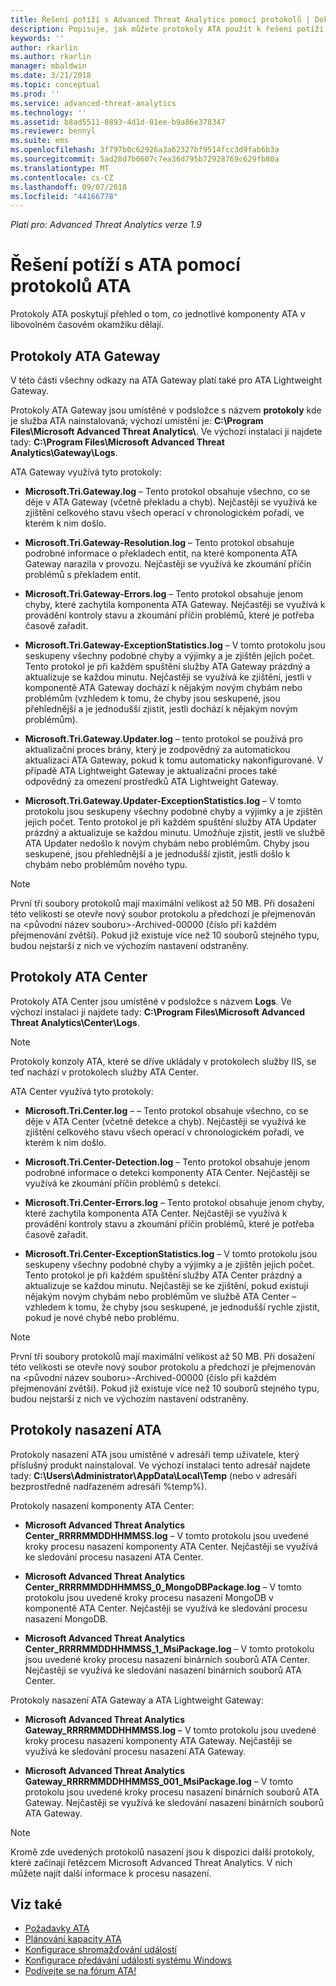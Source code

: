 ```yaml
---
title: Řešení potíží s Advanced Threat Analytics pomocí protokolů | Dokumentace Microsoftu
description: Popisuje, jak můžete protokoly ATA použít k řešení potíží.
keywords: ''
author: rkarlin
ms.author: rkarlin
manager: mbaldwin
ms.date: 3/21/2018
ms.topic: conceptual
ms.prod: ''
ms.service: advanced-threat-analytics
ms.technology: ''
ms.assetid: b8ad5511-8893-4d1d-81ee-b9a86e378347
ms.reviewer: bennyl
ms.suite: ems
ms.openlocfilehash: 3f797b0c62926a3a62327bf9514fcc3d9fab6b3a
ms.sourcegitcommit: 5ad28d7b0607c7ea36d795b72928769c629fb80a
ms.translationtype: MT
ms.contentlocale: cs-CZ
ms.lasthandoff: 09/07/2018
ms.locfileid: "44166778"
---
```

*Platí pro: Advanced Threat Analytics verze 1.9*



# <a name="troubleshooting-ata-using-the-ata-logs"></a>Řešení potíží s ATA pomocí protokolů ATA
Protokoly ATA poskytují přehled o tom, co jednotlivé komponenty ATA v libovolném časovém okamžiku dělají.

## <a name="ata-gateway-logs"></a>Protokoly ATA Gateway
V této části všechny odkazy na ATA Gateway platí také pro ATA Lightweight Gateway. 

Protokoly ATA Gateway jsou umístěné v podsložce s názvem **protokoly** kde je služba ATA nainstalovaná; výchozí umístění je: **C:\Program Files\Microsoft Advanced Threat Analytics\\**. Ve výchozí instalaci ji najdete tady: **C:\Program Files\Microsoft Advanced Threat Analytics\Gateway\Logs**.

ATA Gateway využívá tyto protokoly:

-   **Microsoft.Tri.Gateway.log** – Tento protokol obsahuje všechno, co se děje v ATA Gateway (včetně překladu a chyb). Nejčastěji se využívá ke zjištění celkového stavu všech operací v chronologickém pořadí, ve kterém k nim došlo.

-   **Microsoft.Tri.Gateway-Resolution.log** – Tento protokol obsahuje podrobné informace o překladech entit, na které komponenta ATA Gateway narazila v provozu. Nejčastěji se využívá ke zkoumání příčin problémů s překladem entit.

-   **Microsoft.Tri.Gateway-Errors.log** – Tento protokol obsahuje jenom chyby, které zachytila komponenta ATA Gateway. Nejčastěji se využívá k provádění kontroly stavu a zkoumání příčin problémů, které je potřeba časově zařadit.

-   **Microsoft.Tri.Gateway-ExceptionStatistics.log** – V tomto protokolu jsou seskupeny všechny podobné chyby a výjimky a je zjištěn jejich počet.
    Tento protokol je při každém spuštění služby ATA Gateway prázdný a aktualizuje se každou minutu. Nejčastěji se využívá ke zjištění, jestli v komponentě ATA Gateway dochází k nějakým novým chybám nebo problémům (vzhledem k tomu, že chyby jsou seskupené, jsou přehlednější a je jednodušší zjistit, jestli dochází k nějakým novým problémům).
-   **Microsoft.Tri.Gateway.Updater.log** – tento protokol se používá pro aktualizační proces brány, který je zodpovědný za automatickou aktualizaci ATA Gateway, pokud k tomu automaticky nakonfigurované. V případě ATA Lightweight Gateway je aktualizační proces také odpovědný za omezení prostředků ATA Lightweight Gateway.
-   **Microsoft.Tri.Gateway.Updater-ExceptionStatistics.log** – V tomto protokolu jsou seskupeny všechny podobné chyby a výjimky a je zjištěn jejich počet. Tento protokol je při každém spuštění služby ATA Updater prázdný a aktualizuje se každou minutu. Umožňuje zjistit, jestli ve službě ATA Updater nedošlo k novým chybám nebo problémům. Chyby jsou seskupené, jsou přehlednější a je jednodušší zjistit, jestli došlo k chybám nebo problémům nového typu.

> [!NOTE]
> První tři soubory protokolů mají maximální velikost až 50 MB. Při dosažení této velikosti se otevře nový soubor protokolu a předchozí je přejmenován na &lt;původní název souboru&gt;-Archived-00000 (číslo při každém přejmenování zvětší). Pokud již existuje více než 10 souborů stejného typu, budou nejstarší z nich ve výchozím nastavení odstraněny.

## <a name="ata-center-logs"></a>Protokoly ATA Center
Protokoly ATA Center jsou umístěné v podsložce s názvem **Logs**. Ve výchozí instalaci ji najdete tady: **C:\Program Files\Microsoft Advanced Threat Analytics\Center\Logs**.
> [!Note]
> Protokoly konzoly ATA, které se dříve ukládaly v protokolech služby IIS, se teď nachází v protokolech služby ATA Center.

ATA Center využívá tyto protokoly:

-   **Microsoft.Tri.Center.log** – – Tento protokol obsahuje všechno, co se děje v ATA Center (včetně detekce a chyb). Nejčastěji se využívá ke zjištění celkového stavu všech operací v chronologickém pořadí, ve kterém k nim došlo.

-   **Microsoft.Tri.Center-Detection.log** – Tento protokol obsahuje jenom podrobné informace o detekci komponenty ATA Center. Nejčastěji se využívá ke zkoumání příčin problémů s detekcí.

-   **Microsoft.Tri.Center-Errors.log** – Tento protokol obsahuje jenom chyby, které zachytila komponenta ATA Center. Nejčastěji se využívá k provádění kontroly stavu a zkoumání příčin problémů, které je potřeba časově zařadit.

-   **Microsoft.Tri.Center-ExceptionStatistics.log** – V tomto protokolu jsou seskupeny všechny podobné chyby a výjimky a je zjištěn jejich počet.
    Tento protokol je při každém spuštění služby ATA Center prázdný a aktualizuje se každou minutu. Nejčastěji se ke zjištění, pokud existují nějakým novým chybám nebo problémům ve službě ATA Center – vzhledem k tomu, že chyby jsou seskupené, je jednodušší rychle zjistit, pokud je nové chybě nebo problému.

> [!NOTE]
> První tři soubory protokolů mají maximální velikost až 50 MB. Při dosažení této velikosti se otevře nový soubor protokolu a předchozí je přejmenován na &lt;původní název souboru&gt;-Archived-00000 (číslo při každém přejmenování zvětší). Pokud již existuje více než 10 souborů stejného typu, budou nejstarší z nich ve výchozím nastavení odstraněny.


## <a name="ata-deployment-logs"></a>Protokoly nasazení ATA
Protokoly nasazení ATA jsou umístěné v adresáři temp uživatele, který příslušný produkt nainstaloval. Ve výchozí instalaci tento adresář najdete tady: **C:\Users\Administrator\AppData\Local\Temp** (nebo v adresáři bezprostředně nadřazeném adresáři %temp%).

Protokoly nasazení komponenty ATA Center:

-   **Microsoft Advanced Threat Analytics Center_RRRRMMDDHHMMSS.log** – V tomto protokolu jsou uvedené kroky procesu nasazení komponenty ATA Center. Nejčastěji se využívá ke sledování procesu nasazení ATA Center.

-   **Microsoft Advanced Threat Analytics Center_RRRRMMDDHHMMSS_0_MongoDBPackage.log** – V tomto protokolu jsou uvedené kroky procesu nasazení MongoDB v komponentě ATA Center. Nejčastěji se využívá ke sledování procesu nasazení MongoDB.

-   **Microsoft Advanced Threat Analytics Center_RRRRMMDDHHMMSS_1_MsiPackage.log** – V tomto protokolu jsou uvedené kroky procesu nasazení binárních souborů ATA Center. Nejčastěji se využívá ke sledování nasazení binárních souborů ATA Center.

Protokoly nasazení ATA Gateway a ATA Lightweight Gateway:

-   **Microsoft Advanced Threat Analytics Gateway_RRRRMMDDHHMMSS.log** – V tomto protokolu jsou uvedené kroky procesu nasazení komponenty ATA Gateway. Nejčastěji se využívá ke sledování procesu nasazení ATA Gateway.

-   **Microsoft Advanced Threat Analytics Gateway_RRRRMMDDHHMMSS_001_MsiPackage.log** – V tomto protokolu jsou uvedené kroky procesu nasazení binárních souborů ATA Gateway. Nejčastěji se využívá ke sledování nasazení binárních souborů ATA Gateway.


> [!NOTE] 
> Kromě zde uvedených protokolů nasazení jsou k dispozici další protokoly, které začínají řetězcem Microsoft Advanced Threat Analytics. V nich můžete najít další informace k procesu nasazení.


## <a name="see-also"></a>Viz také
- [Požadavky ATA](ata-prerequisites.md)
- [Plánování kapacity ATA](ata-capacity-planning.md)
- [Konfigurace shromažďování událostí](configure-event-collection.md)
- [Konfigurace předávání událostí systému Windows](configure-event-collection.md#configuring-windows-event-forwarding)
- [Podívejte se na fórum ATA!](https://social.technet.microsoft.com/Forums/security/home?forum=mata)
